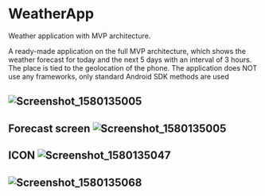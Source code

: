 # WeatherApp
Weather application with MVP architecture.

A ready-made application on the full MVP architecture, which shows the weather forecast for today and the next 5 days with an interval of 3 hours. The place is tied to the geolocation of the phone. The application does NOT use any frameworks, only standard Android SDK methods are used

![Screenshot_1580135005](https://user-images.githubusercontent.com/47458290/73182406-b1be8200-4121-11ea-996d-8683b38b11a0.png)
  ---

Forecast screen
![Screenshot_1580135005](https://user-images.githubusercontent.com/47458290/73182478-cd298d00-4121-11ea-8be4-56c98675f4ec.png)
 ---
 
ICON
![Screenshot_1580135047](https://user-images.githubusercontent.com/47458290/73182574-f77b4a80-4121-11ea-8d52-36f162eaf62a.png)
 ---
 
![Screenshot_1580135068](https://user-images.githubusercontent.com/47458290/73182640-1548af80-4122-11ea-9ad4-504e79ccd708.png)
 ---
